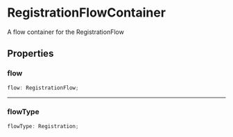 # RegistrationFlowContainer

A flow container for the RegistrationFlow

## Properties

### flow

```ts
flow: RegistrationFlow;
```

***

### flowType

```ts
flowType: Registration;
```
